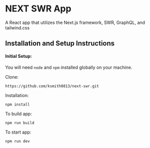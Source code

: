 # NEXT SWR App

A React app that utilizes the Next.js framework, SWR, GraphQL, and tailwind.css

## Installation and Setup Instructions

#### Initial Setup:

You will need `node` and `npm` installed globally on your machine.

Clone:

`https://github.com/ksmith0813/next-swr.git`

Installation:

`npm install`

To build app:

`npm run build`

To start app:

`npm run dev`
